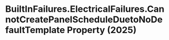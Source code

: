 # BuiltInFailures.ElectricalFailures.CannotCreatePanelScheduleDuetoNoDefaultTemplate Property (2025)

﻿